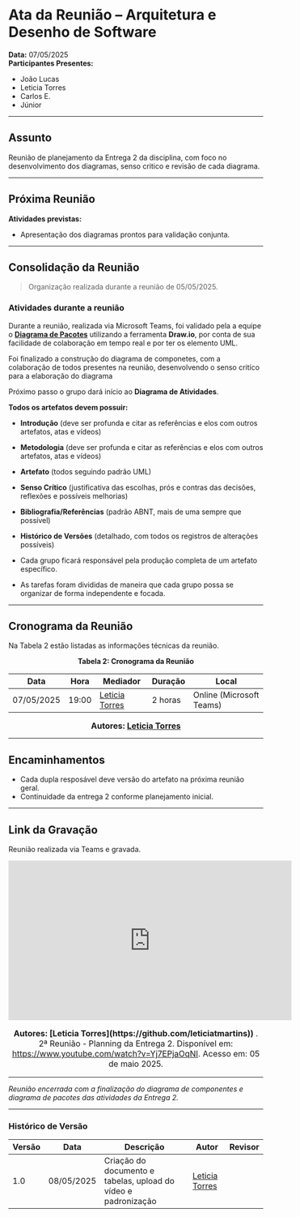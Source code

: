 # Ata da Reunião – Arquitetura e Desenho de Software

**Data:** 07/05/2025  
**Participantes Presentes:**
- João Lucas 
- Leticia Torres 
- Carlos E.  
- Júnior 

---

## Assunto

Reunião de planejamento da Entrega 2 da disciplina, com foco no desenvolvimento dos diagramas, senso critico e revisão de cada diagrama.

---

## Próxima Reunião

**Atividades previstas:**
- Apresentação dos diagramas prontos para validação conjunta.

---

## Consolidação da Reunião

> Organização realizada durante a reunião de 05/05/2025.

### Atividades durante a reunião

Durante a reunião, realizada via Microsoft Teams, foi validado pela a equipe o **[Diagrama de Pacotes](/Modelagem/Organizacional/DiagramaPacotes.md)** utilizando a ferramenta **Draw.io**, por conta de sua facilidade de colaboração em tempo real e por ter os elemento UML.

Foi finalizado a construção do diagrama de componetes, com a colaboração de todos presentes na reunião, desenvolvendo o senso critíco para a elaboração do diagrama

Próximo passo o grupo dará início ao **Diagrama de Atividades**.

**Todos os artefatos devem possuir:**

- **Introdução** (deve ser profunda e citar as referências e elos com outros artefatos, atas e vídeos)
- **Metodologia** (deve ser profunda e citar as referências e elos com outros artefatos, atas e vídeos)
- **Artefato** (todos seguindo padrão UML)
- **Senso Crítico** (justificativa das escolhas, prós e contras das decisões, reflexões e possíveis melhorias)
- **Bibliografia/Referências** (padrão ABNT, mais de uma sempre que possível)
- **Histórico de Versões** (detalhado, com todos os registros de alterações possíveis)

- Cada grupo ficará responsável pela produção completa de um artefato específico.
- As tarefas foram divididas de maneira que cada grupo possa se organizar de forma independente e focada.

---

## Cronograma da Reunião

Na Tabela 2 estão listadas as informações técnicas da reunião.

<div align="center">

**Tabela 2: Cronograma da Reunião**

| Data       | Hora  | Mediador              | Duração | Local                  |
|------------|-------|------------------------|---------|------------------------|
| 07/05/2025 | 19:00 | [Leticia Torres](https://github.com/leticiatmartins) | 2 horas    | Online (Microsoft Teams) |

<font size="3"><p style="text-align: center"><b>Autores: [Leticia Torres](https://github.com/leticiatmartins)</b></p></font>

</div>

---

## Encaminhamentos 
- Cada dupla resposável deve versão do artefato na próxima reunião geral.  
- Continuidade da entrega 2 conforme planejamento inicial.

---

## Link da Gravação

Reunião realizada via Teams e gravada. 

<div style="text-align: center">

<iframe width="560" height="315" src="https://www.youtube.com/embed/Nd-ey5Ypv_I?si=YaZRIHAiC1VRR7o2" title="YouTube video player" frameborder="0" allow="accelerometer; autoplay; clipboard-write; encrypted-media; gyroscope; picture-in-picture; web-share" referrerpolicy="strict-origin-when-cross-origin" allowfullscreen></iframe>
<font size="3"><p style="text-align: center"><b>Autores: [Leticia Torres](https://github.com/leticiatmartins))</b> . 2ª Reunião - Planning da Entrega 2. Disponível em: <a href="https://youtu.be/Nd-ey5Ypv_I?si=EDLhgMUDnTmjXvYt">https://www.youtube.com/watch?v=Yj7EPjaOqNI</a>. Acesso em: 05 de maio 2025.</p></font>

</div>

---

_Reunião encerrada com a finalização do diagrama de componentes e diagrama de pacotes das atividades da Entrega 2._

---

### Histórico de Versão

| Versão | Data       | Descrição                                      | Autor               | Revisor            |
|--------|------------|------------------------------------------------|---------------------|--------------------|
| 1.0    | 08/05/2025 | Criação do documento e tabelas, upload do vídeo e padronização | [Leticia Torres](https://github.com/leticiatmartins)   |  |
